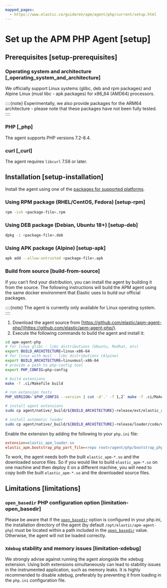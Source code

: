 ```yaml
---
mapped_pages:
  - https://www.elastic.co/guide/en/apm/agent/php/current/setup.html
---
```


# Set up the APM PHP Agent [setup]


## Prerequisites [setup-prerequisites]


### Operating system and architecture [_operating_system_and_architecture]

We officially support Linux systems (glibc, deb and rpm packages) and Alpine Linux (musl libc - apk packages) for x86_64 (AMD64) processors.

::::{note}
Experimentally, we also provide packages for the ARM64 architecture - please note that these packages have not been fully tested.
::::



### PHP [_php]

The agent supports PHP versions 7.2-8.4.


### curl [_curl]

The agent requires `libcurl` 7.58 or later.


## Installation [setup-installation]

Install the agent using one of the [packages for supported platforms](https://github.com/elastic/apm-agent-php/releases/latest).


### Using RPM package (RHEL/CentOS, Fedora) [setup-rpm]

```bash
rpm -ivh <package-file>.rpm
```


### Using DEB package (Debian, Ubuntu 18+) [setup-deb]

```bash
dpkg -i <package-file>.deb
```


### Using APK package (Alpine) [setup-apk]

```bash
apk add --allow-untrusted <package-file>.apk
```


### Build from source [build-from-source]

If you can’t find your distribution, you can install the agent by building it from the source. The following instructions will build the APM agent using the same docker environment that Elastic uses to build our official packages.

::::{note}
The agent is currently only available for Linux operating system.
::::


1. Download the agent source from [https://github.com/elastic/apm-agent-php/](https://github.com/elastic/apm-agent-php/).
2. Execute the following commands to build the agent and install it:

```bash
cd apm-agent-php
# for linux glibc - libc distributions (Ubuntu, Redhat, etc)
export BUILD_ARCHITECTURE=linux-x86-64
# for linux with musl - libc distributions (Alpine)
export BUILD_ARCHITECTURE=linuxmusl-x86-64
# provide a path to php-config tool
export PHP_CONFIG=php-config

# build extensions
make -f .ci/Makefile build

# run extension tests
PHP_VERSION=`$PHP_CONFIG --version | cut -d'.' -f 1,2` make -f .ci/Makefile run-phpt-tests

# install agent extensions
sudo cp agent/native/_build/${BUILD_ARCHITECTURE}-release/ext/elastic_apm-*.so `$PHP_CONFIG --extension-dir`

# install automatic loader
sudo cp agent/native/_build/${BUILD_ARCHITECTURE}-release/loader/code/elastic_apm_loader.so `$PHP_CONFIG --extension-dir`
```

Enable the extension by adding the following to your `php.ini` file:

```ini
extension=elastic_apm_loader.so
elastic_apm.bootstrap_php_part_file=<repo root>/agent/php/bootstrap_php_part.php
```

To work, the agent needs both the built `elastic_apm-*.so` and the downloaded source files. So if you would like to build `elastic_apm-*.so` on one machine and then deploy it on a different machine, you will need to copy both the built `elastic_apm-*.so` and the downloaded source files.


## Limitations [limitations]


### `open_basedir` PHP configuration option [limitation-open_basedir]

Please be aware that if the [`open_basedir`](https://www.php.net/manual/en/ini.core.php#ini.open-basedir) option is configured in your php.ini, the installation directory of the agent (by default `/opt/elastic/apm-agent-php`) must be located within a path included in the [`open_basedir`](https://www.php.net/manual/en/ini.core.php#ini.open-basedir) value. Otherwise, the agent will not be loaded correctly.


### `Xdebug` stability and memory issues [limitation-xdebug]

We strongly advise against running the agent alongside the xdebug extension. Using both extensions simultaneously can lead to stability issues in the instrumented application, such as memory leaks. It is highly recommended to disable xdebug, preferably by preventing it from loading in the `php.ini` configuration file.

